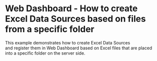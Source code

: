 # Web Dashboard - How to create Excel Data Sources based on files from a specific folder


This example demonstrates how to create Excel Data Sources and register them in Web Dashboard based on Excel files that are placed into a specific folder on the server side.

<br/>


